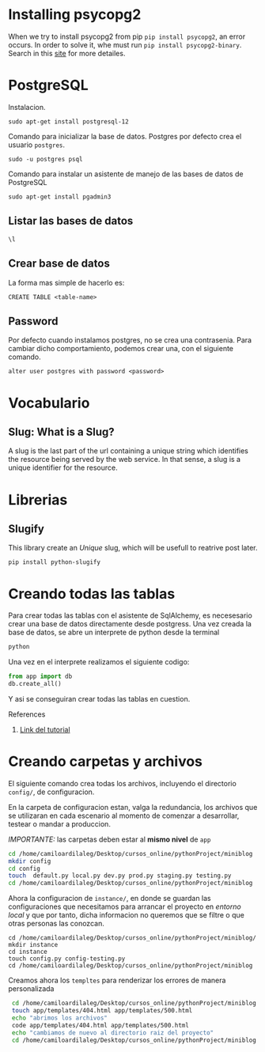 # Installing psycopg2

When we try to install psycopg2 from pip `pip install psycopg2`, an error occurs. In order to solve it, whe must run `pip install psycopg2-binary`. Search in this [site](https://www.psycopg.org/docs/install.html) for more detailes. 

# PostgreSQL

Instalacion.

```
sudo apt-get install postgresql-12
```

Comando para inicializar la base de datos. Postgres por defecto crea el usuario `postgres`.

```
sudo -u postgres psql
```

Comando para instalar un asistente de manejo de las bases de datos de PostgreSQL

```
sudo apt-get install pgadmin3
```

## Listar las bases de datos

```
\l
```

## Crear base de datos

La forma mas simple de hacerlo es:

```
CREATE TABLE <table-name>
```

## Password

Por defecto cuando instalamos postgres, no se crea una contrasenia. Para cambiar dicho comportamiento, podemos crear una, con el siguiente comando.

```
alter user postgres with password <password>
```


# Vocabulario

## Slug: What is a Slug?

A slug is the last part of the url containing a unique string which identifies the resource being served by the web service. In that sense, a slug is a unique identifier for the resource.

# Librerias

## Slugify

This library create an _Unique_ slug, which will be usefull to reatrive post later.

```
pip install python-slugify
```

# Creando todas las tablas

Para crear todas las tablas con el asistente de SqlAlchemy, es necesesario crear una base de datos directamente desde postgress. Una vez creada la base de datos, se abre un interprete de python desde la terminal

```bash
python
```

Una vez en el interprete realizamos el siguiente codigo:

```python
from app import db
db.create_all()
```

Y asi se conseguiran crear todas las tablas en cuestion.

References 

1. [Link del tutorial](https://j2logo.com/tutorial-flask-espanol/)

# Creando carpetas y archivos

El siguiente comando crea todas los archivos, incluyendo el directorio `config/`, de configuracion.

En la carpeta de configuracion estan, valga la redundancia, los archivos que se utilizaran en cada escenario al momento de comenzar a desarrollar, testear o mandar a produccion.

*IMPORTANTE:* las carpetas deben estar al **mismo nivel** de `app`

``` bash
cd /home/camiloardilaleg/Desktop/cursos_online/pythonProject/miniblog
mkdir config
cd config
touch  default.py local.py dev.py prod.py staging.py testing.py
cd /home/camiloardilaleg/Desktop/cursos_online/pythonProject/miniblog
```

Ahora la configuracion de `instance/`, en donde se guardan las configuraciones que necesitamos para arrancar el proyecto en *entorno local* y que por tanto, dicha informacion no queremos que se filtre o que otras personas las conozcan.

```
cd /home/camiloardilaleg/Desktop/cursos_online/pythonProject/miniblog/
mkdir instance
cd instance
touch config.py config-testing.py
cd /home/camiloardilaleg/Desktop/cursos_online/pythonProject/miniblog
```

Creamos ahora los `templtes` para renderizar los errores de manera personalizada

```bash
 cd /home/camiloardilaleg/Desktop/cursos_online/pythonProject/miniblog
 touch app/templates/404.html app/templates/500.html
 echo "abrimos los archivos"
 code app/templates/404.html app/templates/500.html
 echo "cambiamos de nuevo al directorio raiz del proyecto"
 cd /home/camiloardilaleg/Desktop/cursos_online/pythonProject/miniblog
```
